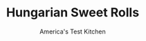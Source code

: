 ---
layout: ../../layouts/MarkdownPostLayout.astro
title: Hungarian Sweet Rolls
author: America's Test Kitchen
pubDate: 2023-03-15
description: "Hungarian Sweet Rolls are light-as-air Christmas confections that might just become a year-round tradition in your home."
image_url: https://res.cloudinary.com/hksqkdlah/image/upload/ar_1:1,c_fill,dpr_2.0,f_auto,fl_lossy.progressive.strip_profile,g_faces:auto,q_auto:low,w_344/5886_sfs-am07-opn-4c-hungariansweetroll2-3
tags: ["Desserts or Baked Goods","Quick Breads","Contest Recipes","Lost Recipes"]
calories: 6062
protein: 3
carbohydrates: 27
fats: 
fiber: 
ingredients: ["4 cups (20 ounces), all-purpose flour","2¼ teaspoons, instant or rapid-rise yeast","1/2 teaspoon, salt","24 tablespoons, unsalted butter, cut into ½-inch pieces and chilled","3 , large egg yolks (save whites for filling)","1 cup, sour cream","1 teaspoon, vanilla extract","3 , large egg whites","1 cup (7 ounces), sugar","1/4 teaspoon, vanilla extract","1/2 cup, walnuts, chopped fine",", Confectioners' sugar, for rolling dough"]
serves: 24
time: "1 hours, plus 4 hours chilling"
instructions: ["For the dough: Pulse flour, yeast, and salt in food processor until blended. Add butter and pulse until flour is pale yellow and resembles coarse cornmeal, ten to fifteen 1-second pulses. Turn mixture into large bowl. (To do this by hand: Use large holes on box grater to grate frozen butter into bowl with flour mixture, then rub flour-coated pieces between your fingers until flour mixture turns pale yellow and coarse.)","Beat egg yolks, sour cream, and vanilla in bowl. Using rubber spatula, fold yolk mixture into flour mixture, pressing mixture against sides of bowl to form sticky dough. Divide dough into 2 pieces and flatten each into 4-inch disk. Wrap disks in plastic and refrigerate until well chilled, at least 4 hours or up to 24 hours.","For the filling: Adjust oven racks to upper-middle and lower-middle positions and heat oven to 400 degrees. Line 2 baking sheets with parchment paper. With electric mixer at medium-low speed, beat egg whites in large bowl until frothy, about 1 minute. Increase speed to medium and gradually add sugar until incorporated, about 1 minute. Add vanilla, increase speed to high, and beat until whites hold soft peaks, about 2 minutes. Using rubber spatula, fold in walnuts.","Heavily sprinkle work surface with confectioners' sugar. Working with one piece of dough at a time, form rolls according to photos. Arrange 12 rolls on each baking sheet, spacing them about 2 inches apart. Bake until tops are golden brown and puffed, 15 to 18 minutes, rotating and switching baking sheets halfway through baking time. Serve warm or at room temperature."]
nutrition: ["55 mg Potassium","51 mg Phosphorus","20 mg Calcium","1 mg Iron","7 mg Magnesium","63 mg Sodium","14 g Fat","1 mg Niacin (B3)","3 g Monounsaturated","58 mg Cholesterol","8 g Saturated","36 µg Folic acid","20 µg Folate (food)","9 g Sugars","1 µg Vitamin K","17 g Water","27 g Carbs","81 µg Folate equivalent (total)","3 g Protein","122 µg Vitamin A","252 kcal Energy","8 g Sugars, added","6062 calories"]
notes: "Use plenty of confectioners sugar to roll out the dough, which is quite sticky."
---